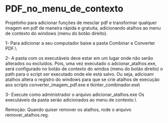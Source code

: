 # PDF_no_menu_de_contexto

Projetinho para adicionar funções de mesclar pdf e transformar qualquer imagem em pdf de maneira rápida e gratuita, adicionando atalhos ao menu de contexto do windows (menu do botão direito).


1- Para adicionar a seu computador baixe a pasta Combinar e Converter PDF.\

2- A pasta com os executáveis deve estar em um lugar onde não serão alterados ou excluídos. Pois, uma vez executado o adcionar_atalhos.exe, será configurado no botão de contexto do windos (menu do botão direito) o path para o script ser executado onde ele está salvo.
Ou seja, adicioanr atalhos altera o registro do windows para que se crie atalhos de execução aos scripts converter_imagem_pdf.exe e tkinter_combinador.exe\

3- Execute como administrador o arquivo adicionar_atalhos.exe
Os executáveis da pasta serão adicionados ao menu de contexto.\


Remoção: Quando quiser remover os atalhos, rode o arquivo remover_atalhos.reg.
